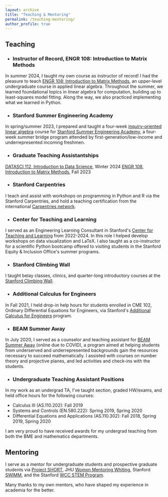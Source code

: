 ```yaml
---
layout: archive
title: "Teaching & Mentoring"
permalink: /teaching-mentoring/
author_profile: true
---
```


## Teaching
* ### Instructor of Record, ENGR 108: Introduction to Matrix Methods
In summer 2024, I taught my own course as instructor of record! I had the pleasure to teach [ENGR 108: Introduction to Matrix Methods](https://web.stanford.edu/class/engr108/), an upper-level undergraduate course in applied linear algebra. Throughout the summer, we learned foundational topics in linear algebra for computation, building up to least-squares model fitting. Along the way, we also practiced implementing what we learned in Python.
* ### Stanford Summer Engineering Academy
In spring/summer 2023, I prepared and taught a four-week [inquiry-oriented linear algebra](https://iola.math.vt.edu/index.php) course for [Stanford Summer Engineering Academy](https://engineering.stanford.edu/students-academics/equity-and-inclusion-initiatives/undergraduate-programs/stanford-summer), a four-week summer bridge program attended by first-generation/low-income and underrepresented incoming freshmen.
* ### Graduate Teaching Assistantships
[DATASCI 112, Introduction to Data Science](https://web.stanford.edu/class/datasci112/), Winter 2024
[ENGR 108, Introduction to Matrix Methods](https://web.stanford.edu/class/engr108/), Fall 2023
* ### Stanford Carpentries
I teach and assist with workshops on programming in Python and R via the Stanford Carpentries, and hold a teaching certification from the international [Carpentries network](https://carpentries.org/).
* ### Center for Teaching and Learning
I served as an Engineering Learning Consultant in Stanford's [Center for Teaching and Learning](https://studentlearning.stanford.edu/academic-skills/peer-learning-consultant-program/meet-team) from 2022-2024. In this role I helped develop workshops on data visualization and LaTeX. I also taught as a co-instructor for a scientific Python bootcamp offered to visiting students in the Stanford Equity & Inclusion Office's summer programs.
* ### Stanford Climbing Wall
I taught belay classes, clinics, and quarter-long introductory courses at the [Stanford Climbing Wall](https://rec.stanford.edu/adventure/climbing).
* ### Additional Calculus for Engineers
In Fall 2021, I held drop-in help hours for students enrolled in CME 102, Ordinary Differential Equations for Engineers, via Stanford's [Additional Calculus for Engineers](https://engineering.stanford.edu/students-academics/equity-and-inclusion-initiatives/undergraduate-programs/additional-calculus) program.
* ### BEAM Summer Away
In July 2020, I served as a counselor and teaching assistant for [BEAM Summer Away](https://www.beammath.org/summer-after-7th-grade) (online due to COVID), a program aimed at helping students from underserved and underrepresented backgrounds gain the resources necessary to succeed mathematically. I assisted with courses on number theory and projective planes, and led activities and check-ins with the students.
* ### Undergraduate Teaching Assistant Positions
In my work as an undergrad TA, I've taught section, graded HW/exams, and held office hours for the following courses:
*  Calculus III (AS.110.202): Fall 2019
*  Systems and Controls (EN.580.222): Spring 2019, Spring 2020
*  Differential Equations and Applications (AS.110.302): Fall 2018, Spring 2019, Spring 2020 

I am very proud to have received awards for my undergrad teaching from both the BME and mathematics departments.


## Mentoring
I serve as a mentor for undergraduate students and prospective graduate students via [Project SHORT](https://www.project-short.com/), JHU [Womxn Mentoring Whiting](https://jhuwmw.carrd.co/), Stanford [SWIMM](http://swimm.stanford.edu/), and the Stanford [WCC STEM Program](https://stanfordwcc.weebly.com/wcc-stem-program.html).

Many thanks to my own mentors, who have shaped my experience in academia for the better.

